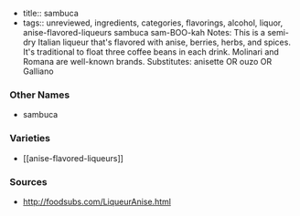 - title:: sambuca
- tags:: unreviewed, ingredients, categories, flavorings, alcohol, liquor, anise-flavored-liqueurs
sambuca sam-BOO-kah Notes: This is a semi-dry Italian liqueur that's flavored with anise, berries, herbs, and spices. It's traditional to float three coffee beans in each drink. Molinari and Romana are well-known brands. Substitutes: anisette OR ouzo OR Galliano

### Other Names

* sambuca

### Varieties

* [[anise-flavored-liqueurs]]

### Sources
* http://foodsubs.com/LiqueurAnise.html
